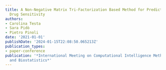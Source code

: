 ```yaml
---
title: A Non-Negative Matrix Tri-Factorization Based Method for Predicting Antitumor
  Drug Sensitivity
authors:
- Carolina Testa
- Sara Pidò
- Pietro Pinoli
date: '2021-01-01'
publishDate: '2024-01-15T22:08:50.065213Z'
publication_types:
- paper-conference
publication: '*International Meeting on Computational Intelligence Methods for Bioinformatics
  and Biostatistics*'
---
```


